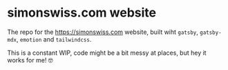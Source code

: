 # simonswiss.com website

The repo for the https://simonswiss.com website, built wiht `gatsby`, `gatsby-mdx`, `emotion` and `tailwindcss`.

This is a constant WIP, code might be a bit messy at places, but hey it works for me! 🤓
